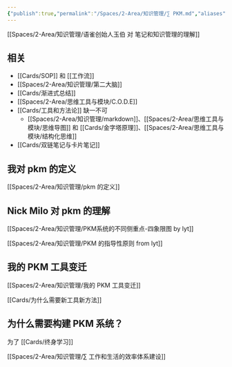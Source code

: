```yaml
---
{"publish":true,"permalink":"/Spaces/2-Area/知识管理/∑ PKM.md","aliases":"personal knowledge management 『入不孵出』PKM系统 个人知识管理","title":"∑ PKM","created":"2022-06-09","modified":"2024-11-07","tags":["moc"],"cssclasses":""}
---
```



[[Spaces/2-Area/知识管理/语雀创始人玉伯 对 笔记和知识管理的理解]]

## 相关

- [[Cards/SOP]] 和 [[工作流]]
- [[Spaces/2-Area/知识管理/第二大脑]]
- [[Cards/渐进式总结]]
- [[Spaces/2-Area/思维工具与模块/C.O.D.E]]
- [[Cards/工具和方法论]] 缺一不可
	- [[Spaces/2-Area/知识管理/markdown]]、[[Spaces/2-Area/思维工具与模块/思维导图]] 和 [[Cards/金字塔原理]]、[[Spaces/2-Area/思维工具与模块/结构化思维]]
- [[Cards/双链笔记与卡片笔记]]

## 我对 pkm 的定义

[[Spaces/2-Area/知识管理/pkm 的定义]]

## Nick Milo 对 pkm 的理解

[[Spaces/2-Area/知识管理/PKM系统的不同侧重点-四象限图 by lyt]]

[[Spaces/2-Area/知识管理/PKM 的指导性原则 from lyt]]

## 我的 PKM 工具变迁

[[Spaces/2-Area/知识管理/我的 PKM 工具变迁]]

[[Cards/为什么需要新工具新方法]]

## 为什么需要构建 PKM 系统？

为了 [[Cards/终身学习]]

[[Spaces/2-Area/知识管理/∑ 工作和生活的效率体系建设]]